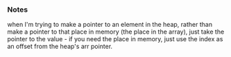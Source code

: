 ### Notes

when I'm trying to make a pointer to an element in the heap, rather than make a 
pointer to that place in memory (the place in the array), just take the pointer 
to the value - if you need the place in memory, just use the index as an offset 
from the heap's arr pointer.
